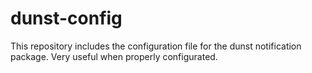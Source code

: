 # dunst-config
This repository includes the configuration file for the dunst notification package. Very useful when properly configurated.
